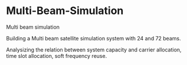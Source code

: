 # Multi-Beam-Simulation

Multi beam simulation

Building a Multi beam satellite simulation system with 24 and 72 beams.

Analysizing the relation between system capacity and carrier allocation, time slot allocation, soft frequency reuse.
